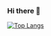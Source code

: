 ### Hi there 👋

[![Top Langs](https://github-readme-stats-git-masterrstaa-rickstaa.vercel.app/api/top-langs/?username=hzionn&theme=dracula)](https://github.com/hzionn/github-readme-stats)

<!--
**hzionn/hzionn** is a ✨ _special_ ✨ repository because its `README.md` (this file) appears on your GitHub profile.

Here are some ideas to get you started:

- 🔭 I’m currently working on ...
- 🌱 I’m currently learning ...
- 👯 I’m looking to collaborate on ...
- 🤔 I’m looking for help with ...
- 💬 Ask me about ...
- 📫 How to reach me: ...
- 😄 Pronouns: ...
- ⚡ Fun fact: ...
-->
